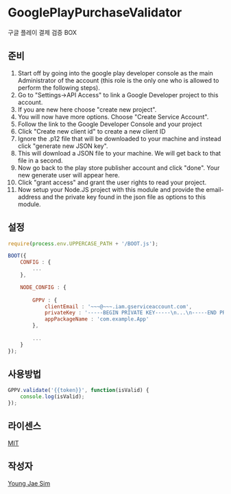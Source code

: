 # GooglePlayPurchaseValidator
구글 플레이 결제 검증 BOX

## 준비
1. Start off by going into the google play developer console as the main Administrator of the account (this role is the only one who is allowed to perform the following steps).
2. Go to "Settings->API Access" to link a Google Developer project to this account.
3. If you are new here choose "create new project".
4. You will now have more options. Choose "Create Service Account".
5. Follow the link to the Google Developer Console and your project
6. Click "Create new client id" to create a new client ID
7. Ignore the .p12 file that will be downloaded to your machine and instead click "generate new JSON key".
8. This will download a JSON file to your machine. We will get back to that file in a second.
9. Now go back to the play store publisher account and click "done". Your new generate user will appear here.
10. Click "grant access" and grant the user rights to read your project.
11. Now setup your Node.JS project with this module and provide the email-address and the private key found in the json file as options to this module.

## 설정
```javascript
require(process.env.UPPERCASE_PATH + '/BOOT.js');

BOOT({
	CONFIG : {
		...
	},

	NODE_CONFIG : {
	
		GPPV : {
			clientEmail : '~~~@~~~.iam.gserviceaccount.com',
			privateKey : '-----BEGIN PRIVATE KEY-----\n...\n-----END PRIVATE KEY-----\n',
			appPackageName : 'com.example.App'
		},
		
		...
	}
});
```

## 사용방법
```javascript
GPPV.validate('{{token}}', function(isValid) {
	console.log(isValid);
});
```

## 라이센스
[MIT](LICENSE)

## 작성자
[Young Jae Sim](https://github.com/Hanul)
